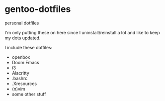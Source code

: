 # gentoo-dotfiles
personal dotfiles

I'm only putting these on here since I uninstall/reinstall a lot and like to keep my dots updated.

I include these dotfiles:

- openbox
- Doom Emacs
- i3
- Alacritty
- .bashrc 
- .Xresources
- (n)vim
- some other stuff

